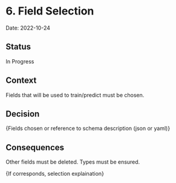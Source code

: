 # 6. Field Selection

Date: 2022-10-24

## Status

In Progress

## Context

Fields that will be used to train/predict must be chosen.

## Decision

{Fields chosen or reference to schema description (json or yaml)}

## Consequences

Other fields must be deleted. Types must be ensured.

{If corresponds, selection explaination}
